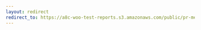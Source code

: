 ```yaml
---
layout: redirect
redirect_to: https://a8c-woo-test-reports.s3.amazonaws.com/public/pr-merge/41690/e2e/index.html
---
```

